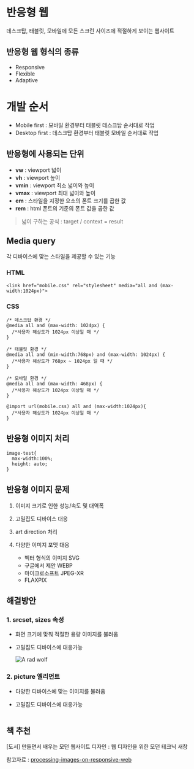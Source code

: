 # 반응형 웹
데스크탑, 태블릿, 모바일에 모든 스크린 사이즈에 적절하게 보이는 웹사이트

## 반응형 웹 형식의 종류
- Responsive
- Flexible 
- Adaptive

# 개발 순서
- Mobile first : 모바일 환경부터 태블릿 데스크탑 순서대로 작업
- Desktop first : 데스크탑 환경부터 태블릿 모바일 순서대로 작업

## 반응형에 사용되는 단위
- **vw** : viewport 넓이
- **vh** : viewport 높이
- **vmin** : viewport 최소 넓이와 높이
- **vmax** : viewport 최대 넓이와 높이
- **em** : 스타일을 지정한 요소의 폰트 크기를 곱한 값
- **rem** : html 폰트의 기준의 폰트 값을 곱한 값

> 넓이 구하는 공식 : target / context = result

## Media query
각 디바이스에 맞는 스타일을 제공할 수 있는 기능

### HTML

	<link href="mobile.css" rel="stylesheet" media="all and (max-width:1024px)">

### CSS

    /* 데스크탑 환경 */
	@media all and (max-width: 1024px) {
      /*사용자 해상도가 1024px 이상일 때 */
    }
    
    /* 태블릿 환경 */
    @media all and (min-width:768px) and (max-width: 1024px) {
      /*사용자 해상도가 768px ~ 1024px 일 때 */
    }
    
    /* 모바일 환경 */
    @media all and (max-width: 468px) {
      /*사용자 해상도가 1024px 이상일 때 */
    }
    
    @import url(mobile.css) all and (max-width:1024px){ 
      /*사용자 해상도가 1024px 이상일 때 */
    }

## 반응형 이미지 처리

    image-test{
	  max-width:100%;
      height: auto;
    }


## 반응형 이미지 문제
1. 이미지 크기로 인한 성능/속도 및 대역폭
2. 고밀집도 디바이스 대응
3. art direction 처리
4. 다양한 이미지 포맷 대응

   - 벡터 형식의 이미지 SVG
   - 구글에서 제안 WEBP
   - 마이크로소프트 JPEG-XR
   - FLAXPIX

## 해결방안
### 1. srcset, sizes 속성
- 화면 크기에 맞춰 적절한 용량 이미지를 불러옴
- 고밀집도 디바이스에 대응가능


	<img src="small.jpg" srcset="large.jpg 1024w, medium.jpg 640w, small.jpg 320w" sizes="(min-width: 36em) 33.3vw, 100vw" alt="A rad wolf">


### 2. picture 엘리먼트
- 다양한 디바이스에 맞는 이미지를 불러옴
- 고밀집도 디바이스에 대응가능


	<picture>
    	<source media="(min-width: 40em)" srcset="big.jpg 1x, big-hd.jpg 2x">
        <source srcset="small.jpg 1x, small-hd.jpg 2x">
        <img src="fallback.jpg" alt="">
    </picture>

## 책 추천
[도서] 만들면서 배우는 모던 웹사이트 디자인 : 웹 디자인을 위한 모던 테크닉 새창

참고자료 : <a href="http://www.usefulparadigm.com/2014/11/03/processing-images-on-responsive-web/" alt="주소 연결">processing-images-on-responsive-web</a>